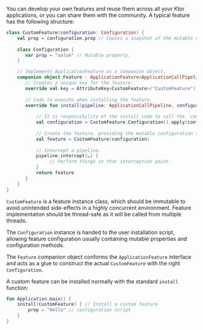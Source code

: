 [//]: # (title: Creating Custom Features)

<microformat>
<var name="example_name" value="custom-feature"/>
<include src="lib.md" include-id="download_example"/>
</microformat>

<include src="lib.md" include-id="outdated_warning"/>

You can develop your own features and reuse them across all your Ktor applications, or you can share them with the community.
A typical feature has the following structure:

```kotlin
class CustomFeature(configuration: Configuration) {
    val prop = configuration.prop // Copies a snapshot of the mutable config into an immutable property.
    
    class Configuration {
       var prop = "value" // Mutable property.
    }

    // Implements ApplicationFeature as a companion object.
    companion object Feature : ApplicationFeature<ApplicationCallPipeline, CustomFeature.Configuration, CustomFeature> {
       // Creates a unique key for the feature.
       override val key = AttributeKey<CustomFeature>("CustomFeature")
       
       // Code to execute when installing the feature.
       override fun install(pipeline: ApplicationCallPipeline, configure: Configuration.() -> Unit): CustomFeature {
           
           // It is responsibility of the install code to call the `configure` method with the mutable configuration.
           val configuration = CustomFeature.Configuration().apply(configure)
           
           // Create the feature, providing the mutable configuration so the feature reads it keeping an immutable copy of the properties. 
           val feature = CustomFeature(configuration)
           
           // Intercept a pipeline.
           pipeline.intercept(…) { 
                // Perform things in that interception point.
           }
           return feature
       }
    }
}
```

`CustomFeature` is a feature instance class, which should be immutable to avoid unintended side-effects in a highly concurrent environment.
Feature implementation should be thread-safe as it will be called from multiple threads.

The `Configuration` instance is handed to the user installation script, allowing feature configuration usually containing mutable properties and configuration methods.

The `Feature` companion object conforms the `ApplicationFeature` interface and acts as a glue to construct the actual `CustomFeature` with the right `Configuration`.

A custom feature can be installed normally with the standard `install` function:

```kotlin
fun Application.main() {
    install(CustomFeature) { // Install a custom feature
        prop = "Hello" // configuration script
    }
}
```
